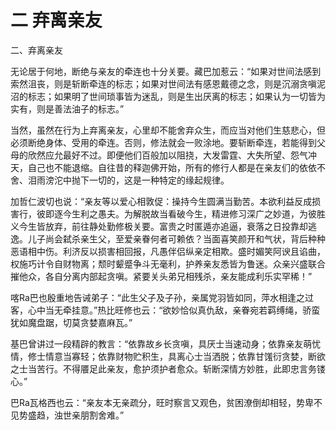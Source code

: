 # 二 弃离亲友

二、弃离亲友

无论居于何地，断绝与亲友的牵连也十分关要。藏巴加惹云：“如果对世间法感到索然沮丧，则是斩断牵连的标志；如果对世间法有感恩戴德之念，则是沉溺贪嗔泥沼的标志；如果明了世间琐事皆为迷乱，则是生出厌离的标志；如果认为一切皆为实有，则是善法油子的标志。”

当然，虽然在行为上弃离亲友，心里却不能舍弃众生，而应当对他们生慈悲心，但必须断绝身体、受用的牵连。否则，修法就会一败涂地。要斩断牵连，若能得到父母的欣然应允最好不过。即便他们百般加以阻挠，大发雷霆、大失所望、怨气冲天，自己也不能退缩。自往昔的释迦佛开始，所有的修行人都是在亲友们的依依不舍、泪雨滂沱中抛下一切的，这是一种特定的缘起规律。

加哲仁波切也说：“亲友等以爱心相敦促：操持今生圆满当勤苦。本欲利益反成损害行，彼即逐今生利之愚夫。为解脱故当看破今生，精进修习深广之妙道，为彼胜义今生皆放弃，前往静处勤修极关要。富贵之时匿遁亦追逼，衰落之日投靠却逃逸。儿子尚会弑杀亲生父，至爱亲眷何者可赖依？当面喜笑颜开和气状，背后种种恶语相中伤。利济反以损害相回报，凡愚伴侣纵亲定相欺。盛时媚笑阿谀且谄曲，权施巧计令自财物离；颓时颦蹙争斗无毫利，护养亲友悉皆为鲁迷。众亲兴盛联合摧他众，各自分离内部起贪嗔。紧要关头弟兄相残杀，亲友能成利乐实罕稀！”

喀Ra巴也殷重地告诫弟子：“此生父子及子孙，亲属党羽皆如同，萍水相逢之过客，心中当无牵挂意。”热比旺修也云：“欲妙恰似真仇敌，亲眷宛若羁缚绳，骄蛮犹如魔盘踞，切莫贪婪嘉麻瓦。”

基巴曾讲过一段精辟的教言：“依靠故乡长贪嗔，具厌士当速动身；依靠亲友萌忧情，修士情意当寡轻；依靠财物贮积生，具离心士当洒脱；依靠甘馐衍贪婪，断欲之士当苦行。不得餍足此亲友，愈护须护者愈众。斩断深情方妙胜，此即忠言务镂心。”

巴Ra瓦格西也云：“亲友本无亲疏分，旺时察言又观色，贫困潦倒却相轻，势卑不见势盛趋，浊世亲朋割舍难。”

